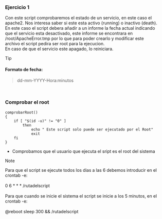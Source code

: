 ### Ejercicio 1

Con este script comprobaremos el estado de un servicio, en este caso el apache2. Nos interesa saber si este esta activo (running) o inactivo (death).
<br>
En este caso el script debera añadir a un informe la fecha actual indicando que el servicio esta desactivado, este informe se encontrara en 
/root/ApacheError.tmp por lo que para poder crearlo y modificar este archivo el script pedira ser root para la ejecucion.
<br>
 En caso de que el servicio este apagado, lo reiniciara.

> [!TIP]
> #### Formato de fecha:
>> dd-mm-YYYY-Hora:minutos
 <br>

### Comprobar el root 

````
comprobarRoot()
{
    if [ "$(id -u)" != "0" ]
        then   
            echo " Este script solo puede ser ejecutado por el Root"
            exit
    fi
}

````
- Comprobamos que el usuario que ejecuta el sript es el root del sistema
> [!NOTE]
> Para que el script se ejecute todos los dias a las 6 debemos introducir en el crontab -e:
> <br>
> <br>
> 0 6 * * * /rutadelscript
> <br>
> <br>
> Para que cuando se inicie el sistema el script se inicie a los 5 minutos, en el crontab -e:
> <br>
> <br>
> @reboot sleep 300 && /rutadelscript
> <br>
